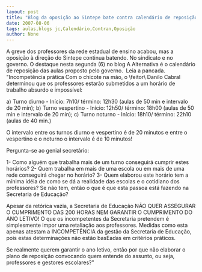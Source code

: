 ```yaml
---
layout: post
title: "Blog da oposição ao Sintepe bate contra calendário de reposição das aulas"
date: 2007-08-06
tags: aulas,blogs jc,Calendário,Contran,Oposição
author: None
---
```

A greve dos professores da rede estadual de ensino acabou, mas a oposi&ccedil;&atilde;o &agrave; dire&ccedil;&atilde;o do Sintepe continua batendo. No sindicato e no governo. O destaque nesta segunda (6) no blog A Alternativa &eacute; o calend&aacute;rio de reposi&ccedil;&atilde;o das aulas proposto pelo governo.&nbsp; Leia a pancada.
&quot;Incompet&ecirc;ncia pr&aacute;tica 
Com o chicote na m&atilde;o, o \feitor\ Danilo Cabral determinou que os professores estar&atilde;o submetidos a um hor&aacute;rio de trabalho absurdo e imposs&iacute;vel: 

a) Turno diurno -&nbsp;In&iacute;cio: 7h10/&nbsp;t&eacute;rmino: 12h30&nbsp;(aulas de 50 min e intervalo de 20 min);
b) Turno vespertino - In&iacute;cio: 12h50/ t&eacute;rmino: 18h00 (aulas de 50 min e intervalo de 20 min); 
c) Turno noturno -&nbsp;In&iacute;cio: 18h10/ t&eacute;rmino: 22h10 (aulas de 40 min.) 

O intervalo entre os turnos diurno e vespertino &eacute; de 20 minutos e entre o vespertino e o noturno o intervalo &eacute; de 10 minutos! 

Pergunta-se ao genial secret&aacute;rio: 

1- Como algu&eacute;m que trabalha mais de um turno conseguir&aacute; cumprir estes hor&aacute;rios? 
2- Quem trabalha em mais de uma escola ou em mais de uma rede conseguir&aacute; chegar no hor&aacute;rio? 
3- Quem elaborou este hor&aacute;rio tem a m&iacute;nima id&eacute;ia de como se d&aacute; a realidade das escolas e o cotidiano dos professores? Se n&atilde;o tem, ent&atilde;o o que &eacute; que esta passoa est&aacute; fazendo na Secretaria de Educa&ccedil;&atilde;o? 

Apesar da ret&oacute;rica vazia, a Secretaria de Educa&ccedil;&atilde;o N&Atilde;O QUER ASSEGURAR O CUMPRIMENTO DAS 200 HORAS NEM GARANTIR O CUMPRIMENTO DO ANO LETIVO! O que os incompetentes da Secretaria pretendem &eacute; simplesmente impor uma retalia&ccedil;&atilde;o 
aos professores. 
Medidas como esta apenas atestam a INCOMPET&Ecirc;NCIA da gest&atilde;o da Secretaria de Educa&ccedil;&atilde;o, pois estas determina&ccedil;&otilde;es n&atilde;o est&atilde;o basEadas em crit&eacute;rios pr&aacute;ticos. 

Se realmente querem garantir o ano letivo, ent&atilde;o por que n&atilde;o elaborar o plano de reposi&ccedil;&atilde;o convocando quem entende do assunto, ou seja, professores e gestores escolares?&quot;  